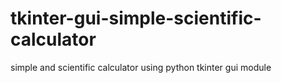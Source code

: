 # tkinter-gui-simple-scientific-calculator
simple and scientific calculator using python tkinter gui module  
